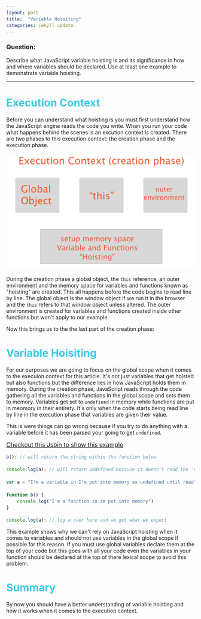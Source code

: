 ```yaml
---
layout: post
title:  "Variable Hoisiting"
categories: jekyll update
---
```


### Question:
Describe what JavaScript variable hoisting is and its significance in how and where variables should be declared. Use at least one example to demonstrate variable hoisting.

<hr>

<h1 style="color:#3CCAE6">Execution Context</h1>

Before you can understand what hoisting is you must first understand how the JavaScript engine reads the code you write. When you run your code
what happens behind the scenes is an excution context is created. There are two phases to this execution context: the creation phase and the execution phase.

<img src="../images/executionContext.png" style="width: 500px; height:300px; margin:20px auto; display: block;">

During the creation phase a global object, the `this` reference, an outer environment and the memory space for variables and functions known as "hoisting" are created. This all happens before
the code begins to read line by line. The global object is the window object if we run it in the browser and the `this` refers to that window object unless altered. The outer environment is
created for variables and functions created inside other functions but won't apply to our example.

Now this brings us to the the last part of the creation phase:

<h1 style="color:#3CCAE6">Variable Hoisiting</h1>

For our purposes we are going to focus on the global scope when it comes to the execuion context for this article.
It's not just variables that get hoisted but also functions but the difference lies in how JavaScript holds them in memory. During the creation phase, JavaScript reads through the code
gathering all the variables and functions in the global scope and sets them to memory. Variables get set to `undefined` in memory while functions are put in meomory in their entirety.
It's only when the code starts being read line by line in the execution phase that variables are given their value.

This is were things can go wrong because if you try to do anything with a variable before it has been parsed your going to get `undefined`.

<a href="http://jsbin.com/mikire/edit?js,console" class="btn btn-link" target="_blank" style="font-size:16px">Checkout this Jsbin to show this example</a><br>

```javascript
b(); // will return the string within the function below

console.log(a); // will return undefined because it doesn't read the 'var a' line first

var a = "I'm a variable in I'm put into memory as undefined until read";

function b() {
    console.log("I'm a function in im put into memory")
}

console.log(a); // log a over here and we get what we expect
```

This example shows why we can't rely on JavaScript hoisting when it comes to variables and should not use variables in the global scope if possible for this reason.
If you must use global variables declare them at the top of your code but this goes with all your code even the variables in your function should be declared at the top of there lexical scope
to avoid this problem.

<h1 style="color:#3CCAE6">Summary</h1>
By now you should have a better understanding of variable hoisting and how it works when it comes to the execution context.

<br>
<br>